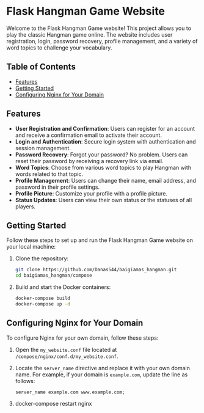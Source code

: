 # Flask Hangman Game Website

Welcome to the Flask Hangman Game website! This project allows you to play the classic Hangman game online. The website includes user registration, login, password recovery, profile management, and a variety of word topics to challenge your vocabulary.

## Table of Contents

- [Features](#features)
- [Getting Started](#getting-started)
- [Configuring Nginx for Your Domain](#configuring-nginx-for-your-domain)

## Features

- **User Registration and Confirmation**: Users can register for an account and receive a confirmation email to activate their account.
- **Login and Authentication**: Secure login system with authentication and session management.
- **Password Recovery**: Forgot your password? No problem. Users can reset their password by receiving a recovery link via email.
- **Word Topics**: Choose from various word topics to play Hangman with words related to that topic.
- **Profile Management**: Users can change their name, email address, and password in their profile settings.
- **Profile Picture**: Customize your profile with a profile picture.
- **Status Updates**: Users can view their own status or the statuses of all players.

## Getting Started

Follow these steps to set up and run the Flask Hangman Game website on your local machine:

1. Clone the repository:
   ```bash
   git clone https://github.com/Danas544/baigiamas_hangman.git
   cd baigiamas_hangman/compose
2. Build and start the Docker containers:
   ```bash
   docker-compose build
   docker-compose up -d

## Configuring Nginx for Your Domain

To configure Nginx for your own domain, follow these steps:

1. Open the `my_website.conf` file located at `/compose/nginx/conf.d/my_website.conf`.

2. Locate the `server_name` directive and replace it with your own domain name. For example, if your domain is `example.com`, update the line as follows:

   ```nginx
   server_name example.com www.example.com;

3. docker-compose restart nginx




